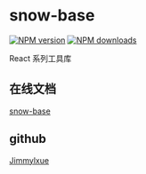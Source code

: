 # snow-base

[![NPM version](https://img.shields.io/npm/v/snow-base.svg?style=flat)](https://npmjs.org/package/snow-base)
[![NPM downloads](http://img.shields.io/npm/dm/snow-base.svg?style=flat)](https://npmjs.org/package/snow-base)

React 系列工具库

## 在线文档

[snow-base]()

## github

[Jimmylxue](https://github.com/Jimmylxue)
